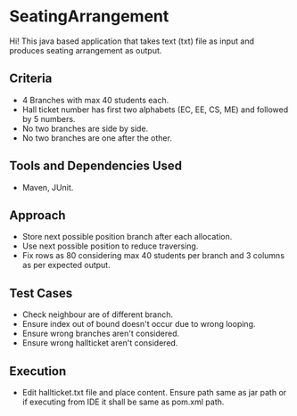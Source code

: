 # SeatingArrangement

Hi! This java based application that takes text (txt) file as input and produces seating arrangement as output.

## Criteria

- 4 Branches with max 40 students each.
- Hall ticket number has first two alphabets (EC, EE, CS, ME) and followed by 5 numbers.
- No two branches are side by side.
- No two branches are one after the other.

## Tools and Dependencies Used

- Maven, JUnit.

## Approach

- Store next possible position branch after each allocation.
- Use next possible position to reduce traversing.
- Fix rows as 80 considering max 40 students per branch and 3 columns as per expected output.

## Test Cases

- Check neighbour are of different branch.
- Ensure index out of bound doesn't occur due to wrong looping.
- Ensure wrong branches aren't considered.
- Ensure wrong hallticket aren't considered.

## Execution

- Edit hallticket.txt file and place content. Ensure path same as jar path or if executing from IDE it shall be same as pom.xml path.
